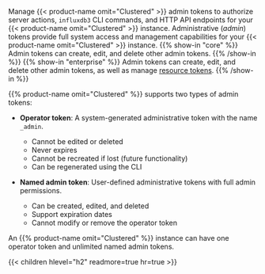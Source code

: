 <!-- -->  
Manage {{< product-name omit="Clustered" >}} admin tokens to authorize server actions, `influxdb3` CLI commands, and HTTP API endpoints for your {{< product-name omit="Clustered" >}} instance.
Administrative (_admin_) tokens provide full system access and management capabilities for your {{< product-name omit="Clustered" >}} instance.
{{% show-in "core" %}}
Admin tokens can create, edit, and delete other admin tokens.
{{% /show-in %}}
{{% show-in "enterprise" %}}
Admin tokens can create, edit, and delete other admin tokens, as well as manage [resource tokens](/influxdb3/version/admin/tokens/resource/).
{{% /show-in %}}

{{% product-name omit="Clustered" %}} supports two types of admin tokens:

- **Operator token**: A system-generated administrative token with the name `_admin`.
  - Cannot be edited or deleted
  - Never expires
  - Cannot be recreated if lost (future functionality)
  - Can be regenerated using the CLI

- **Named admin token**: User-defined administrative tokens with full admin permissions.
  - Can be created, edited, and deleted
  - Support expiration dates
  - Cannot modify or remove the operator token

An {{% product-name omit="Clustered" %}} instance can have one operator token and unlimited named admin tokens.

{{< children hlevel="h2" readmore=true hr=true >}}
